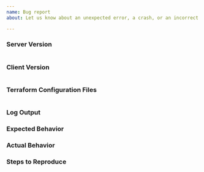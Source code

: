 ```yaml
---
name: Bug report
about: Let us know about an unexpected error, a crash, or an incorrect behavior.

---
```


### Server Version
<!--
Run `terraform-ls --version` to show the version, and paste the result between the ``` marks below.
If you are not running the latest version, please try upgrading because your issue may have already been fixed.
-->
```

```

### Client Version
<!--
Please share what IDE and/or plugin which interacts with the server
e.g. Sublime Text (LSP plugin) v0.9.7
-->
```

```

### Terraform Configuration Files
<!--
Paste the relevant parts of your Terraform configuration between the ``` marks below.

For large Terraform configs, please use a service like Dropbox and share a link to the ZIP file.
For security, you can also encrypt the files using HashiCorp's GPG public key published at
https://www.hashicorp.com/security#secure-communications
-->

```hcl

```

### Log Output
<!--
Full debug output can be obtained by launching server with particular flag (e.g. -log-file)
Please follow instructions in docs/TROUBLESHOOTING.md

Please create a GitHub Gist containing the debug output. Please do *NOT* paste
the debug output in the issue, since it may be long.

Debug output may contain sensitive information. Please review it before posting publicly, and if you are concerned feel free to encrypt the files using HashiCorp's GPG public key published at
https://www.hashicorp.com/security#secure-communications
-->

### Expected Behavior

<!-- What should have happened? -->

### Actual Behavior

<!-- What actually happened? -->

### Steps to Reproduce
<!--
Please list the full steps required to reproduce the issue, for example:
1. Open a folder in IDE XYZ
2. Open file example.tf from that folder
3. Trigger autocompletion on line 5, column 1 (1-indexed)
-->
